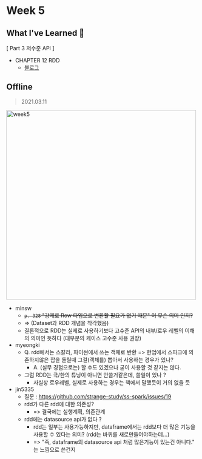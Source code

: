 <!-- 
/ss-spark/week{#}/minsw/README.md

# Week {#}

## What I've Learned 🙂

## On/Offline
> 2021.00.00

-->


# Week 5


## What I've Learned 🙂
[ Part 3 저수준 API ]

- CHAPTER 12 RDD
  - [블로그](https://minsw.github.io/2021/03/07/Spark-The-Definitive-Guide-12%EC%9E%A5/)


## Offline
> 2021.03.11

<img width="500" alt="week5" src="https://user-images.githubusercontent.com/26691216/111158587-8889db00-85db-11eb-9dc4-1f142a219514.jpg">

- minsw
  - ~~`p. 328` "강제로 Row 타입으로 변환할 필요가 없기 때문" 이 무슨 의미 인지?~~
  - => (Dataset과 RDD 개념을 착각했음)
  - 결론적으로 RDD는 실제로 사용하기보다 고수준 API의 내부/로우 레벨의 이해의 의미인 듯하다 (대부분의 케이스 고수준 사용 권장)
- myeongki
  - Q. rdd에서는 스칼라, 파이썬에서 쓰는 객체로 반환 => 현업에서 스파크에 의존하지않은 잡을 돌릴때 그걸(객체를) 뽑아서 사용하는 경우가 있나?
    - A. (실무 경험으로는) 할 수도 있겠으나 굳이 사용할 것 같지는 않다.
  - 그럼 RDD는 극/한의 튜닝이 아니면 안쓸거같은데, 쓸일이 있나 ?
  	- 사실상 로우레벨, 실제로 사용하는 경우는 책에서 말했듯이 거의 없을 듯
- jin5335
  - 질문 : https://github.com/strange-study/ss-spark/issues/19
  - rdd가 다른 rdd에 대한 의존성?
    - => 결국에는 실행계획, 의존관계
  - rdd에는 datasource api가 없다 ?
    - rdd는 일부는 사용가능하지만, dataframe에서는 rdd보다 더 많은 기능을 사용할 수 있다는 의미? (rdd는 바퀴를 새로만들어야하는데...)
    - => "즉, dataframe의 datasource api 처럼 많은기능이 있는건 아니다." 는 느낌으로 쓴건지